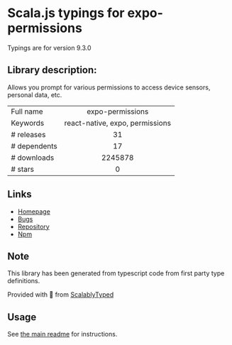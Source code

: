 
# Scala.js typings for expo-permissions

Typings are for version 9.3.0

## Library description:
Allows you prompt for various permissions to access device sensors, personal data, etc.

|                    |                 |
| ------------------ | :-------------: |
| Full name          | expo-permissions |
| Keywords           | react-native, expo, permissions |
| # releases         | 31 |
| # dependents       | 17 |
| # downloads        | 2245878 |
| # stars            | 0 |

## Links
- [Homepage](https://docs.expo.io/versions/latest/sdk/permissions/)
- [Bugs](https://github.com/expo/expo/issues)
- [Repository](https://github.com/expo/expo)
- [Npm](https://www.npmjs.com/package/expo-permissions)
    


## Note
This library has been generated from typescript code from first party type definitions.

Provided with :purple_heart: from [ScalablyTyped](https://github.com/oyvindberg/ScalablyTyped)

## Usage
See [the main readme](../../readme.md) for instructions.


